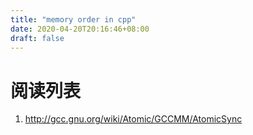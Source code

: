 ```yaml
---
title: "memory order in cpp"
date: 2020-04-20T20:16:46+08:00
draft: false
---
```





# 阅读列表

1. http://gcc.gnu.org/wiki/Atomic/GCCMM/AtomicSync